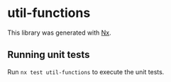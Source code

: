# util-functions

This library was generated with [Nx](https://nx.dev).

## Running unit tests

Run `nx test util-functions` to execute the unit tests.
